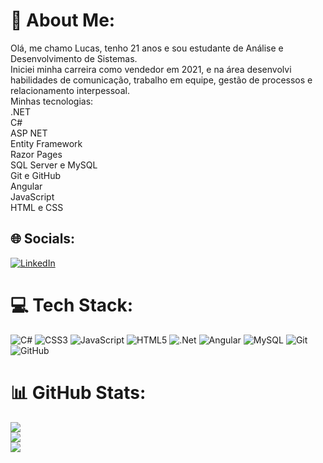 # 💫 About Me:
Olá, me chamo Lucas, tenho 21 anos e sou estudante de Análise e Desenvolvimento de Sistemas. <br>Iniciei minha carreira como vendedor em 2021, e na área desenvolvi habilidades de comunicação, trabalho em equipe, gestão de processos e relacionamento interpessoal.<br>Minhas tecnologias:<br>.NET<br>C#<br>ASP NET<br>Entity Framework <br>Razor Pages<br>SQL Server e MySQL<br>Git e GitHub<br>Angular<br>JavaScript<br>HTML e CSS<br>


## 🌐 Socials:
[![LinkedIn](https://img.shields.io/badge/LinkedIn-%230077B5.svg?logo=linkedin&logoColor=white)](https://linkedin.com/in/https://www.linkedin.com/in/lucasconte/) 

# 💻 Tech Stack:
![C#](https://img.shields.io/badge/c%23-%23239120.svg?style=flat&logo=csharp&logoColor=white) ![CSS3](https://img.shields.io/badge/css3-%231572B6.svg?style=flat&logo=css3&logoColor=white) ![JavaScript](https://img.shields.io/badge/javascript-%23323330.svg?style=flat&logo=javascript&logoColor=%23F7DF1E) ![HTML5](https://img.shields.io/badge/html5-%23E34F26.svg?style=flat&logo=html5&logoColor=white) ![.Net](https://img.shields.io/badge/.NET-5C2D91?style=flat&logo=.net&logoColor=white) ![Angular](https://img.shields.io/badge/angular-%23DD0031.svg?style=flat&logo=angular&logoColor=white) ![MySQL](https://img.shields.io/badge/mysql-4479A1.svg?style=flat&logo=mysql&logoColor=white) ![Git](https://img.shields.io/badge/git-%23F05033.svg?style=flat&logo=git&logoColor=white) ![GitHub](https://img.shields.io/badge/github-%23121011.svg?style=flat&logo=github&logoColor=white)
# 📊 GitHub Stats:
![](https://github-readme-stats.vercel.app/api?username=lucascontee&theme=shadow_green&hide_border=false&include_all_commits=false&count_private=false)<br/>
![](https://github-readme-streak-stats.herokuapp.com/?user=lucascontee&theme=shadow_green&hide_border=false)<br/>
![](https://github-readme-stats.vercel.app/api/top-langs/?username=lucascontee&theme=shadow_green&hide_border=false&include_all_commits=false&count_private=false&layout=compact)

<!-- Proudly created with GPRM ( https://gprm.itsvg.in ) -->
